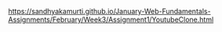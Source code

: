 https://sandhyakamurti.github.io/January-Web-Fundamentals-Assignments/February/Week3/Assignment1/YoutubeClone.html
